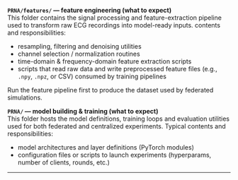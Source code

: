 
**`PRNA/features/` — feature engineering (what to expect)**  
This folder contains the signal processing and feature-extraction pipeline used to transform raw ECG recordings into model-ready inputs. contents and responsibilities:
- resampling, filtering and denoising utilities  
- channel selection / normalization routines  
- time-domain & frequency-domain feature extraction scripts  
- scripts that read raw data and write preprocessed feature files (e.g., `.npy`, `.npz`, or CSV) consumed by training pipelines

Run the feature pipeline first to produce the dataset used by federated simulations.

**`PRNA/` — model building & training (what to expect)**  
This folder hosts the model definitions, training loops and evaluation utilities used for both federated and centralized experiments. Typical contents and responsibilities:
- model architectures and layer definitions (PyTorch modules)  
- configuration files or scripts to launch experiments (hyperparams, number of clients, rounds, etc.)

---
